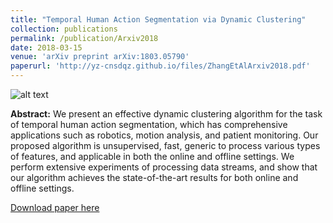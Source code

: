 ```yaml
---
title: "Temporal Human Action Segmentation via Dynamic Clustering"
collection: publications
permalink: /publication/Arxiv2018
date: 2018-03-15
venue: 'arXiv preprint arXiv:1803.05790'
paperurl: 'http://yz-cnsdqz.github.io/files/ZhangEtAlArxiv2018.pdf'
---
```


![alt text](http://yz-cnsdqz.github.io/images/dc.png)<!-- .element height="30%" width="30%" -->

__Abstract:__ 
We present an effective dynamic clustering algorithm for the task of temporal human action segmentation, which has comprehensive applications such as robotics, motion analysis, and patient monitoring. Our proposed algorithm is unsupervised, fast, generic to process various types of features, and applicable in both the online and offline settings. We perform extensive experiments of processing data streams, and show that our algorithm achieves the state-of-the-art results for both online and offline settings.

[Download paper here](http://yz-cnsdqz.github.io/files/ZhangEtAlArxiv2018.pdf)

